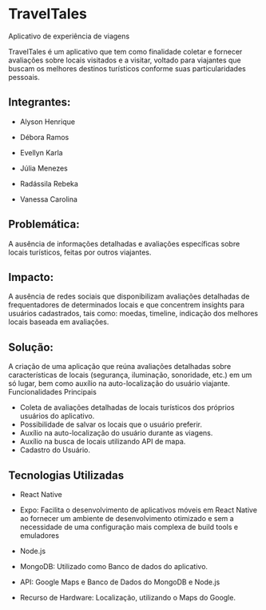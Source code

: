 # TravelTales
Aplicativo de experiência de viagens


TravelTales é um aplicativo que tem como finalidade coletar e fornecer avaliações sobre locais visitados e a visitar, voltado para viajantes que buscam os melhores destinos turísticos conforme suas particularidades pessoais.

## Integrantes:

- Alyson Henrique

- Débora Ramos

- Evellyn Karla

- Júlia Menezes

- Radássila Rebeka

- Vanessa Carolina


## Problemática:
A ausência de informações detalhadas e avaliações específicas sobre locais turísticos, feitas por outros viajantes.

## Impacto:
A ausência de redes sociais que disponibilizam avaliações detalhadas de frequentadores de determinados locais e que concentrem insights para usuários cadastrados, tais como: moedas, timeline, indicação dos melhores locais baseada em avaliações.

## Solução:
A criação de uma aplicação que reúna avaliações detalhadas sobre características de locais (segurança, iluminação, sonoridade, etc.) em um só lugar, bem como auxílio na auto-localização do usuário viajante.
Funcionalidades Principais

- Coleta de avaliações detalhadas de locais turísticos dos próprios usuários do aplicativo.
- Possibilidade de salvar os locais que o usuário preferir.
- Auxílio na auto-localização do usuário durante as viagens.
- Auxílio na busca de locais utilizando API de mapa.
- Cadastro do Usuário.

## Tecnologias Utilizadas
- React Native

- Expo: Facilita o desenvolvimento de aplicativos móveis em React Native ao fornecer um ambiente de desenvolvimento otimizado e sem a necessidade de uma configuração mais complexa de build tools e emuladores 

- Node.js

- MongoDB: Utilizado como Banco de dados do aplicativo.

- API: Google Maps e Banco de Dados do MongoDB e Node.js

- Recurso de Hardware: Localização, utilizando o Maps do Google.
